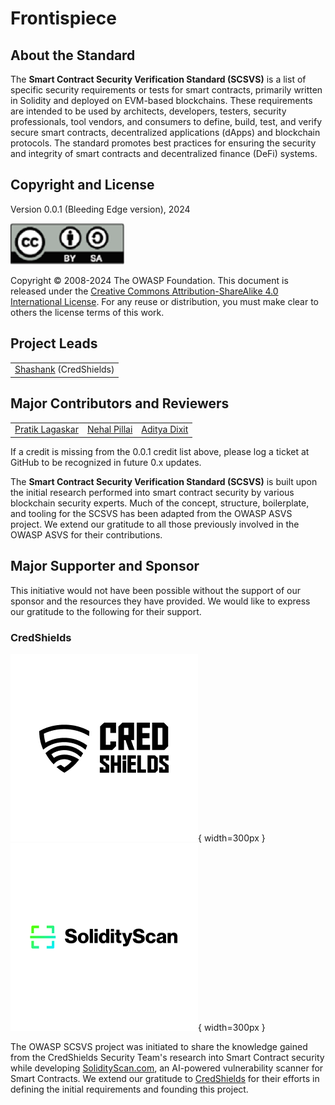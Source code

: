 # Frontispiece

## About the Standard

The **Smart Contract Security Verification Standard (SCSVS)** is a list of specific security requirements or tests for smart contracts, primarily written in Solidity and deployed on EVM-based blockchains. These requirements are intended to be used by architects, developers, testers, security professionals, tool vendors, and consumers to define, build, test, and verify secure smart contracts, decentralized applications (dApps) and blockchain protocols. The standard promotes best practices for ensuring the security and integrity of smart contracts and decentralized finance (DeFi) systems.


## Copyright and License

Version 0.0.1 (Bleeding Edge version), 2024

![license](../images/license.png)

Copyright © 2008-2024 The OWASP Foundation. This document is released under the [Creative Commons Attribution-ShareAlike 4.0 International License](https://creativecommons.org/licenses/by-sa/4.0/). For any reuse or distribution, you must make clear to others the license terms of this work.

## Project Leads

|                       |
|---------------------- |
| [Shashank](https://in.linkedin.com/in/shashank-in) (CredShields)  |

## Major Contributors and Reviewers

|                 |                   |                      |                       
|---------------- |------------------ |--------------------- |
| [Pratik Lagaskar](https://www.linkedin.com/in/pratik-lagaskar/)    |[Nehal Pillai](https://www.linkedin.com/in/nehal-pillai)    | [Aditya Dixit](https://in.linkedin.com/in/ad17ya)     | | |

If a credit is missing from the 0.0.1 credit list above, please log a ticket at GitHub to be recognized in future 0.x updates.

The **Smart Contract Security Verification Standard (SCSVS)** is built upon the initial research performed into smart contract security by various blockchain security experts. Much of the concept, structure, boilerplate, and tooling for the SCSVS has been adapted from the OWASP ASVS project. We extend our gratitude to all those previously involved in the OWASP ASVS for their contributions.

## Major Supporter and Sponsor
This initiative would not have been possible without the support of our sponsor and the resources they have provided. We would like to express our gratitude to the following for their support.

### CredShields


![CredShields](../images/credshields-logo.png){ width=300px } 
![SolidityScan](../images/solidityscan-black-logo.png){ width=300px }



The OWASP SCSVS project was initiated to share the knowledge gained from the CredShields Security Team's research into Smart Contract security while developing [SolidityScan.com](https://solidityscan.com), an AI-powered vulnerability scanner for Smart Contracts. We extend our gratitude to [CredShields](https://credshields.com) for their efforts in defining the initial requirements and founding this project.